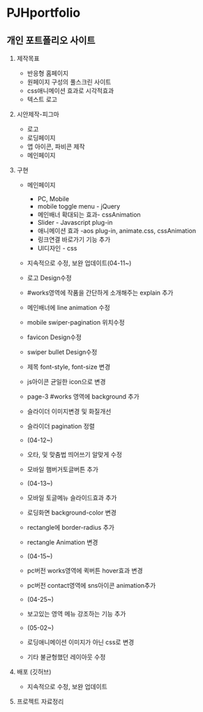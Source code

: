 # PJHportfolio
## 개인 포트폴리오 사이트
1. 제작목표
    - 반응형 홈페이지
    - 원페이지 구성의 풀스크린 사이트
    - css애니메이션 효과로 시각적효과
    - 텍스트 로고

2. 시안제작-피그마
    - 로고
    - 로딩페이지
    - 앱 아이콘, 파비콘 제작
    - 메인페이지

3. 구현
    - 메인페이지
        - PC, Mobile
        - mobile toggle menu - jQuery
        - 메인배너 확대되는 효과- cssAnimation
        - Slider - Javascript plug-in
        - 애니메이션 효과 -aos plug-in, animate.css, cssAnimation
        - 링크연결 바로가기 기능 추가
        - UI디자인 - css

    - 지속적으로 수정, 보완 업데이트(04-11~)       
    - 로고 Design수정
    - #works영역에 작품을 간단하게 소개해주는 explain 추가
    - 메인배너에 line animation 수정
    - mobile swiper-pagination 위치수정
    - favicon Design수정
    - swiper bullet Design수정
    - 제목 font-style, font-size 변경
    - js아이콘 균일한 icon으로 변경
    - page-3 #works 영역에 background 추가
    - 슬라이더 이미지변경 및 화질개선
    - 슬라이더 pagination 정렬
    - (04-12~)
    - 오타, 및 맞춤법 띄어쓰기 알맞게 수정
    - 모바일 햄버거토글버튼 추가
    - (04-13~)
    - 모바일 토글메뉴 슬라이드효과 추가
    - 로딩화면 background-color 변경
    - rectangle에 border-radius 추가
    - rectangle Animation 변경
    - (04-15~)
    - pc버전 works영역에 퀵버튼 hover효과 변경
    - pc버전 contact영역에 sns아이콘 animation추가
    - (04-25~)
    - 보고있는 영역 메뉴 강조하는 기능 추가
    - (05-02~)
    - 로딩애니메이션 이미지가 아닌 css로 변경
    - 기타 불균형했던 레이아웃 수정



    

4. 배포 (깃허브)
    - 지속적으로 수정, 보완 업데이트

5. 프로젝트 자료정리
